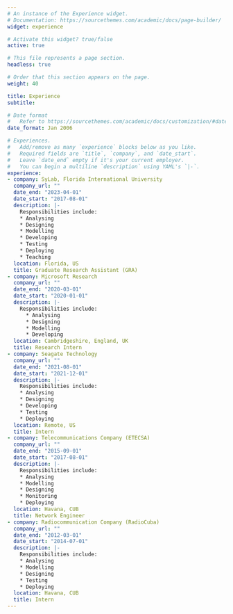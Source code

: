 ```yaml
---
# An instance of the Experience widget.
# Documentation: https://sourcethemes.com/academic/docs/page-builder/
widget: experience

# Activate this widget? true/false
active: true

# This file represents a page section.
headless: true

# Order that this section appears on the page.
weight: 40

title: Experience
subtitle:

# Date format
#   Refer to https://sourcethemes.com/academic/docs/customization/#date-format
date_format: Jan 2006

# Experiences.
#   Add/remove as many `experience` blocks below as you like.
#   Required fields are `title`, `company`, and `date_start`.
#   Leave `date_end` empty if it's your current employer.
#   You can begin a multiline `description` using YAML's `|-`.
experience:
- company: SyLab, Florida International University
  company_url: ""
  date_end: "2023-04-01"
  date_start: "2017-08-01"
  description: |-
    Responsibilities include:
    * Analysing
    * Designing
    * Modelling
    * Developing
    * Testing
    * Deploying
    * Teaching
  location: Florida, US
  title: Graduate Research Assistant (GRA)
- company: Microsoft Research
  company_url: ""
  date_end: "2020-03-01"
  date_start: "2020-01-01"
  description: |-
    Responsibilities include:
      * Analysing
      * Designing
      * Modelling
      * Developing
  location: Cambridgeshire, England, UK
  title: Research Intern
- company: Seagate Technology
  company_url: ""
  date_end: "2021-08-01"
  date_start: "2021-12-01"
  description: |-
    Responsibilities include:
    * Analysing
    * Designing
    * Developing
    * Testing
    * Deploying
  location: Remote, US
  title: Intern
- company: Telecommunications Company (ETECSA)
  company_url: ""
  date_end: "2015-09-01"
  date_start: "2017-08-01"
  description: |-
    Responsibilities include:
    * Analysing
    * Modelling
    * Designing
    * Monitoring
    * Deploying
  location: Havana, CUB
  title: Network Engineer
- company: Radiocommunication Company (RadioCuba)
  company_url: ""
  date_end: "2012-03-01"
  date_start: "2014-07-01"
  description: |-
    Responsibilities include:
    * Analysing
    * Modelling
    * Designing
    * Testing
    * Deploying
  location: Havana, CUB
  title: Intern
---
```

